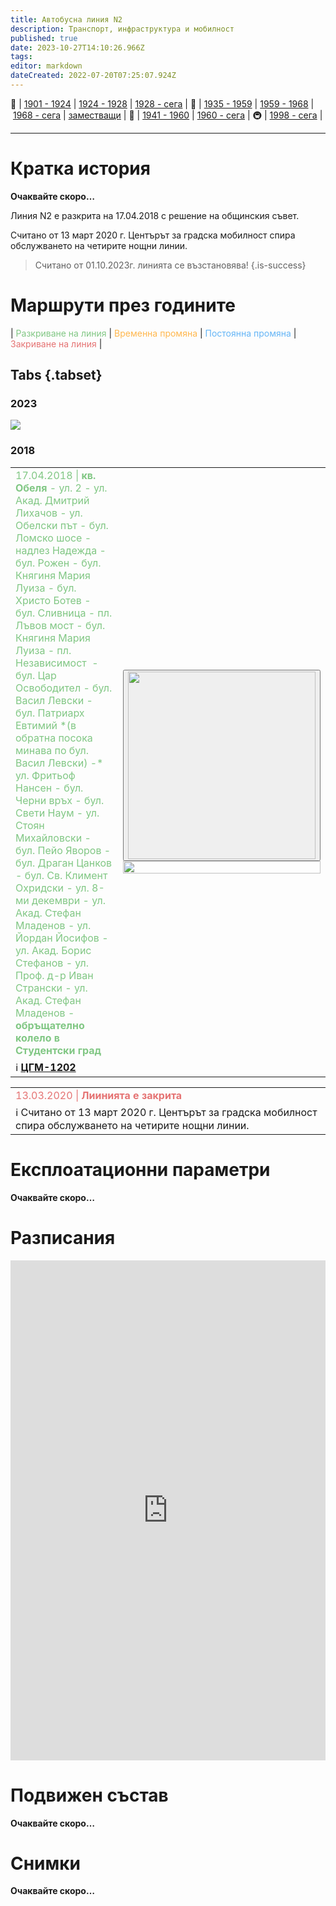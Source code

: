 ```yaml
---
title: Автобусна линия N2
description: Транспорт, инфраструктура и мобилност
published: true
date: 2023-10-27T14:10:26.966Z
tags: 
editor: markdown
dateCreated: 2022-07-20T07:25:07.924Z
---
```


🚋 | [1901 - 1924](/bg/public-transport/tram-routes-1901-1924) | [1924 - 1928](/bg/public-transport/tram-routes-1924-1928) | [1928 - сега](/bg/public-transport/tram-routes-1928-sega) | 🚌 | [1935 - 1959](/bg/public-transport/bus-routes-1935-1959) | [1959 - 1968](/bg/public-transport/bus-routes-1959-1968) | [1968 - сега](/bg/public-transport/bus-routes-1968-sega) | [заместващи](/bg/public-transport/bus-routes-replacement-services) | 🚎 | [1941 - 1960](/bg/public-transport/trolleybus-routes-1941-1960) | [1960 - сега](/bg/public-transport/trolleybus-routes-1960-sega) | 🚇 | [1998 - сега](/bg/public-transport/metro-routes) |

---

# Кратка история

**Очаквайте скоро…**

Линия N2 е разкрита на 17.04.2018 с решение на общинския съвет.

Считано от 13 март 2020 г. Центърът за градска мобилност спира обслужването на четирите нощни линии.

> Считано от 01.10.2023г. линията се възстановява!
{.is-success}



# Маршрути през годините
| <span style="color:#81C784">Разкриване на линия</span> | <span style="color:#FFB74D">Временна промяна</span> | <span style="color:#64B5F6">Постоянна промяна</span> | <span style="color:#E57373">Закриване на линия</span> |

## Tabs {.tabset}


### 2023
<img src="https://drive.google.com/uc?id=1nQxRjNZpMOQrm_BfTV2xO9nA6Q1Pq8vA">


### 2018
<table style="width:100%"><tr><td><span style="color:#81C784">17.04.2018 |<b> кв. Обеля</b> - ул. 2 - ул. Акад. Дмитрий Лихачов - ул. Обелски път - бул. Ломско шосе - надлез Надежда - бул. Рожен - бул. Княгиня Мария Луиза - бул. Христо Ботев - бул. Сливница - пл. Лъвов мост - бул. Княгиня Мария Луиза - пл. Независимост  - бул. Цар Освободител - бул. Васил Левски - бул. Патриарх Евтимий *(в обратна посока минава по бул. Васил Левски) -* ул. Фритьоф Нансен - бул. Черни връх - бул. Свети Наум - ул. Стоян Михайловски - бул. Пейо Яворов - бул. Драган Цанков - бул. Св. Климент Охридски - ул. 8-ми декември - ул. Акад. Стефан Младенов - ул. Йордан Йосифов - ул. Акад. Борис Стефанов - ул. Проф. д-р Иван Странски - ул. Акад. Стефан Младенов - <b>обръщателно колело в Студентски град</b></span><br></td><td rowspan="2"><div class="dropdown"><button class="imgbtn"><img src="https://drive.google.com/uc?id=1q4D_8Pi5po79Q2wWzidtSLb5Wr47SajW" width="300px"></button><div class="dropdown-content">
 <img src="
https://drive.google.com/uc?id=1q4D_8Pi5po79Q2wWzidtSLb5Wr47SajW" width="100%"></div></div></td></tr><tr><td>ℹ️ <b><a href="">ЦГМ-1202 </a></b></td></tr></table>
 
 
 <table style="width:100%"><tr><td><span style="color:#E57373">13.03.2020 |<b> Лиинията е закрита</b></span></td></tr><tr><td>ℹ️ <b><a href=""></a></b>Считано от 13 март 2020 г. Центърът за градска мобилност спира обслужването на четирите нощни линии.</td></tr></table>




# Експлоатационни параметри

**Очаквайте скоро…**

# Разписания
<iframe src="https://schedules.sofiatraffic.bg/autobus/N2" title="Разписания" width="100%" height="800px" scrolling="yes" frameBorder="0">
</iframe>




# **Подвижен състав**

**Очаквайте скоро…**

# Снимки

**Очаквайте скоро…**